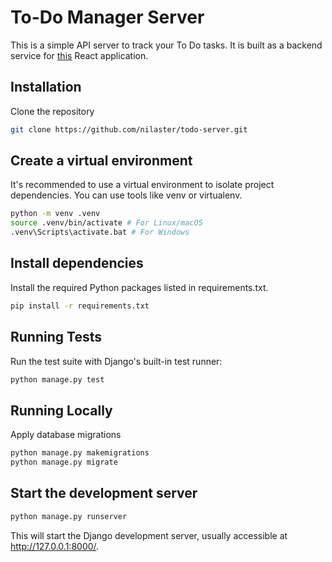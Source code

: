 # To-Do Manager Server

This is a simple API server to track your To Do tasks.
It is built as a backend service for [this]() React application.

## Installation

Clone the repository

```Bash
git clone https://github.com/nilaster/todo-server.git
```

## Create a virtual environment

It's recommended to use a virtual environment to isolate project dependencies. You can use tools like venv or virtualenv.

```Bash
python -m venv .venv
source .venv/bin/activate # For Linux/macOS
.venv\Scripts\activate.bat # For Windows
```

## Install dependencies

Install the required Python packages listed in requirements.txt.

```Bash
pip install -r requirements.txt
```

## Running Tests

Run the test suite with Django's built-in test runner:

```Bash
python manage.py test
```

## Running Locally

Apply database migrations

```Bash
python manage.py makemigrations
python manage.py migrate
```

## Start the development server

```Bash
python manage.py runserver
```

This will start the Django development server, usually accessible at http://127.0.0.1:8000/.
